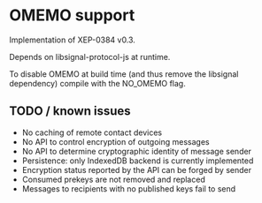 # OMEMO support

Implementation of XEP-0384 v0.3.

Depends on libsignal-protocol-js at runtime.

To disable OMEMO at build time (and thus remove the libsignal dependency)
compile with the NO_OMEMO flag.

## TODO / known issues

- No caching of remote contact devices
- No API to control encryption of outgoing messages
- No API to determine cryptographic identity of message sender
- Persistence: only IndexedDB backend is currently implemented
- Encryption status reported by the API can be forged by sender
- Consumed prekeys are not removed and replaced
- Messages to recipients with no published keys fail to send
